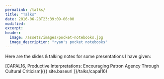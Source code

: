 ```yaml
---
permalink: /talks/
title: "Talks"
date: 2016-06-28T23:39:09-06:00
modified:
excerpt:
header: 
  image: /assets/images/pocket-notebooks.jpg
  image_description: "ryan's pocket notebooks"
---
```


Here are the slides & talking notes for some presentations I have given:  

[CAPAL16, Productive Interpretations: Encouraging Patron Agency Through Cultural Criticism]({{ site.baseurl }}/talks/capal16)  
